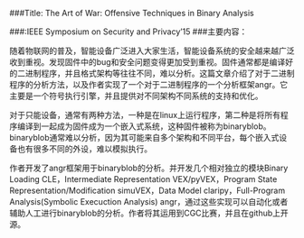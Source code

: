 ###Title: The Art of War: Offensive Techniques in Binary Analysis

###:IEEE Symposium on Security and Privacy’15
###主要内容：

随着物联网的普及，智能设备广泛进入大家生活，智能设备系统的安全越来越广泛收到重视。发现固件中的bug和安全问题变得更加受到重视。固件通常都是编译好的二进制程序，并且格式架构等往往不同，难以分析。这篇文章介绍了对于二进制程序的分析方法，以及作者实现了一个对于二进制程序的一个分析框架angr。它主要是一个符号执行引擎，并且提供对不同架构不同系统的支持和优化。

对于只能设备，通常有两种方法，一种是在linux上运行程序，第二种是将所有程序编译到一起成为固件成为一个嵌入式系统，这种固件被称为binaryblob。binaryblob通常难以分析，因为其可能来自多个架构和不同平台，每个嵌入式设备也有很多不同的外设，难以模拟执行。

作者开发了angr框架用于binaryblob的分析。并开发几个相对独立的模块Binary Loading CLE，Intermediate Representation VEX/pyVEX，Program State Representation/Modification simuVEX，Data Model claripy，Full-Program Analysis(Symbolic Execuction Analysis) angr，通过这些实现可以自动化或者辅助人工进行binaryblob的分析。作者将其运用到CGC比赛，并且在github上开源。
